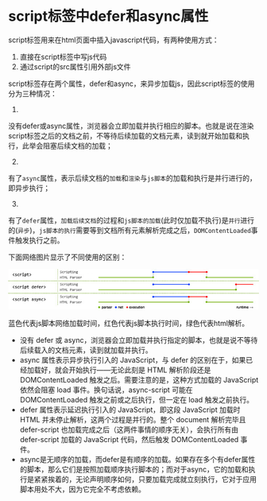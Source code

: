 # script标签中defer和async属性

script标签用来在html页面中插入javascript代码，有两种使用方式：

1. 直接在script标签中写js代码
2. 通过script的src属性引用外部js文件

script标签存在两个属性，defer和async，来异步加载js，因此script标签的使用分为三种情况：

1. <script src="example.js"></script>

没有defer或async属性，浏览器会立即加载并执行相应的脚本。也就是说在渲染script标签之后的文档之前，不等待后续加载的文档元素，读到就开始加载和执行，此举会阻塞后续文档的加载；

2. <script async src="example.js"></script>

有了`async`属性，表示后续文档的`加载`和`渲染`与`js脚本`的加载和执行是并行进行的，即异步执行；

3. <script defer src="example.js"></script>

有了`defer`属性，`加载后续文档`的过程和`js脚本的加载`(此时仅加载不执行)是`并行`进行的(`异步`)，`js脚本的执行`需要等到文档所有元素解析完成之后，`DOMContentLoaded`事件触发执行之前。

下面网络图片显示了不同使用的区别：

![async&defer](./images/async&defer.png)

蓝色代表js脚本网络加载时间，红色代表js脚本执行时间，绿色代表html解析。

* 没有 defer 或 async，浏览器会立即加载并执行指定的脚本，也就是说不等待后续载入的文档元素，读到就加载并执行。
* async 属性表示异步执行引入的 JavaScript，与 defer 的区别在于，如果已经加载好，就会开始执行——无论此刻是 HTML 解析阶段还是 DOMContentLoaded 触发之后。需要注意的是，这种方式加载的 JavaScript 依然会阻塞 load 事件。换句话说，async-script 可能在 DOMContentLoaded 触发之前或之后执行，但一定在 load 触发之前执行。
* defer 属性表示延迟执行引入的 JavaScript，即这段 JavaScript 加载时 HTML 并未停止解析，这两个过程是并行的。整个 document 解析完毕且 defer-script 也加载完成之后（这两件事情的顺序无关），会执行所有由 defer-script 加载的 JavaScript 代码，然后触发 DOMContentLoaded 事件。
* async是无顺序的加载，而defer是有顺序的加载。如果存在多个有defer属性的脚本，那么它们是按照加载顺序执行脚本的；而对于async，它的加载和执行是紧紧挨着的，无论声明顺序如何，只要加载完成就立刻执行，它对于应用脚本用处不大，因为它完全不考虑依赖。